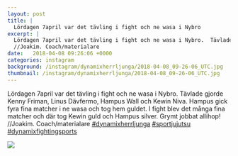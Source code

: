 ```yaml
---
layout: post
title: |
  Lördagen 7april var det tävling i fight och ne wasa i Nybro
excerpt: |
  Lördagen 7april var det tävling i fight och ne wasa i Nybro.  Tävlade gjorde Kenny Friman, Linus Dävfermo, Hampus Wall och Kewin Niva. Hampus gick fyra fina matcher i ne wasa och tog hem guldet. I fight blev det många fina matcher och där tog Kewin guld och Hampus silver. Grymt jobbat allihop!
  //Joakim. Coach/materialare   
date:   2018-04-08 09:26:06 +0000
categories: instagram
background: /instagram/dynamixherrljunga/2018-04-08_09-26-06_UTC.jpg
thumbnail: /instagram/dynamixherrljunga/2018-04-08_09-26-06_UTC.jpg
---
```

Lördagen 7april var det tävling i fight och ne wasa i Nybro.  Tävlade gjorde Kenny Friman, Linus Dävfermo, Hampus Wall och Kewin Niva. Hampus gick fyra fina matcher i ne wasa och tog hem guldet. I fight blev det många fina matcher och där tog Kewin guld och Hampus silver. Grymt jobbat allihop!
//Joakim. Coach/materialare [#dynamixherrljunga](https://www.instagram.com/explore/tags/dynamixherrljunga/) [#sportjujutsu](https://www.instagram.com/explore/tags/sportjujutsu/) [#dynamixfightingsports](https://www.instagram.com/explore/tags/dynamixfightingsports/)



<img src='/www-dynamix-herrljunga/instagram/dynamixherrljunga/2018-04-08_09-26-06_UTC.jpg' class='img-fluid' />
